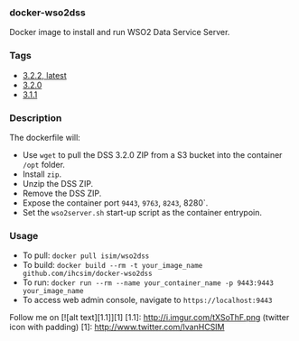 ### docker-wso2dss

Docker image to install and run WSO2 Data Service Server.

### Tags

* [3.2.2, latest](https://github.com/ihcsim/docker-wso2dss/tree/dss-3.2.2)
* [3.2.0](https://github.com/ihcsim/docker-wso2dss/tree/dss-3.2.0)
* [3.1.1](https://github.com/ihcsim/docker-wso2dss/tree/dss-3.1.1)

### Description

The dockerfile will:

* Use `wget` to pull the DSS 3.2.0 ZIP from a S3 bucket into the container `/opt` folder.
* Install `zip`.
* Unzip the DSS ZIP.
* Remove the DSS ZIP.
* Expose the container port `9443`, `9763`, `8243`, 8280`.
* Set the `wso2server.sh` start-up script as the container entrypoin.

### Usage

* To pull: `docker pull isim/wso2dss`
* To build: `docker build --rm -t your_image_name github.com/ihcsim/docker-wso2dss`
* To run: `docker run --rm --name your_container_name -p 9443:9443 your_image_name`
* To access web admin console, navigate to `https://localhost:9443`

Follow me on [![alt text][1.1]][1]
[1.1]: http://i.imgur.com/tXSoThF.png (twitter icon with padding)
[1]: http://www.twitter.com/IvanHCSIM
